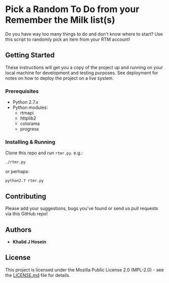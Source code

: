 # Pick a Random To Do from your Remember the Milk list(s)

Do you have way too many things to do and don't know where to start? Use this script to randomly pick an item from your RTM account!

## Getting Started


These instructions will get you a copy of the project up and running on your local machine for development and testing purposes. See deployment for notes on how to deploy the project on a live system.

### Prerequisites

* Python 2.7.x
* Python modules:
	* rtmapi
	* httplib2
	* colorama
	* progress

### Installing & Running

Clone this repo and run `rtmr.py`. e.g.:

```./rtmr.py```

or perhaps:

```python2.7 rtmr.py```

## Contributing

Please add your suggestions, bugs you've found or send us pull requests via this GitHub repo!

## Authors

* **Khalid J Hosein**

## License

This project is licensed under the Mozilla Public License 2.0 (MPL-2.0)  - see the [LICENSE.md](LICENSE.md) file for details.
